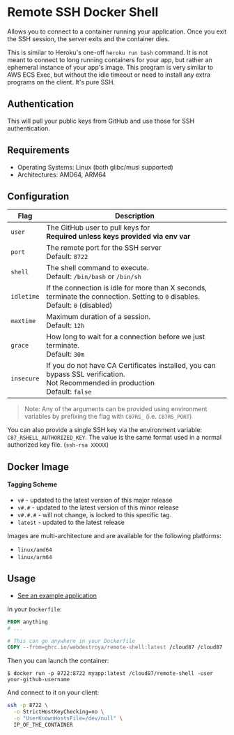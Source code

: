 # Remote SSH Docker Shell

Allows you to connect to a container running your application. Once you exit the SSH session, the server exits and the container dies.

This is similar to Heroku's one-off `heroku run bash` command. It is not meant to connect to long running containers for your app, but rather an ephemeral instance of your app's image. This program is very similar to AWS ECS Exec, but without the idle timeout or need to install any extra programs on the client. It's pure SSH.

## Authentication
This will pull your public keys from GitHub and use those for SSH authentication.

## Requirements
* Operating Systems: Linux (both glibc/musl supported)
* Architectures: AMD64, ARM64

## Configuration
| Flag  | Description | 
| ------------- | ------------- |
| `user`  | The GitHub user to pull keys for<br>**Required unless keys provided via env var** | 
| `port`  | The remote port for the SSH server<br>Default: `8722` |
| `shell`  | The shell command to execute.<br>Default: `/bin/bash` or `/bin/sh` |
| `idletime`  | If the connection is idle for more than X seconds, terminate the connection. Setting to `0` disables.<br>Default: `0` (disabled) |
| `maxtime`  | Maximum duration of a session.<br>Default: `12h` |
| `grace`  | How long to wait for a connection before we just terminate.<br>Default: `30m` |
| `insecure` | If you do not have CA Certificates installed, you can bypass SSL verification.<br>Not Recommended in production<br>Default: `false`

> Note: Any of the arguments can be provided using environment variables by prefixing the flag with `C87RS_` (i.e. `C87RS_PORT`)

You can also provide a single SSH key via the environment variable: `C87_RSHELL_AUTHORIZED_KEY`. The value is the same format used in a normal authorized key file. (`ssh-rsa XXXXX`)

## Docker Image


#### Tagging Scheme
* `v#` - updated to the latest version of this major release
* `v#.#` - updated to the latest version of this minor release
* `v#.#.#` - will not change, is locked to this specific tag.
* `latest` - updated to the latest release

Images are multi-architecture and are available for the following platforms:
* `linux/amd64`
* `linux/arm64`


## Usage

* [See an example application](example/)

In your `Dockerfile`:

```dockerfile
FROM anything
# ... 

# This can go anywhere in your Dockerfile
COPY --from=ghrc.io/webdestroya/remote-shell:latest /cloud87 /cloud87
```

Then you can launch the container:

```
$ docker run -p 8722:8722 myapp:latest /cloud87/remote-shell -user your-github-username
```

And connect to it on your client:

```sh
ssh -p 8722 \
  -o StrictHostKeyChecking=no \
  -o "UserKnownHostsFile=/dev/null" \
  IP_OF_THE_CONTAINER
```